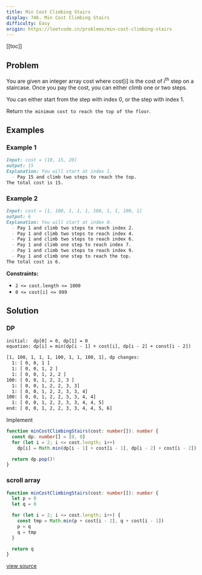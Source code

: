 ```yaml
---
title: Min Cost Climbing Stairs
display: 746. Min Cost Climbing Stairs
difficulty: Easy
origin: https://leetcode.cn/problems/min-cost-climbing-stairs
---
```


[[toc]]

## Problem

You are given an integer array cost where cost[i] is the cost of i<sup>th</sup> step on a staircase. Once you pay the cost, you can either climb one or two steps.

You can either start from the step with index 0, or the step with index 1.

Return `the minimum cost to reach the top of the floor`.

## Examples

### Example 1

```md
Input: cost = [10, 15, 20]
output: 15
Explanation: You will start at index 1.
  - Pay 15 and climb two steps to reach the top.
The total cost is 15.
```

### Example 2

```md
Input: cost = [1, 100, 1, 1, 1, 100, 1, 1, 100, 1]
output: 6
Explanation: You will start at index 0.
  - Pay 1 and climb two steps to reach index 2.
  - Pay 1 and climb two steps to reach index 4.
  - Pay 1 and climb two steps to reach index 6.
  - Pay 1 and climb one step to reach index 7.
  - Pay 1 and climb two steps to reach index 9.
  - Pay 1 and climb one step to reach the top.
The total cost is 6.
```

**Constraints:**

- <code>2 &lt;= cost.length &lt;= 1000</code>
- <code>0 &lt;= cost[i] &lt;= 999</code>

## Solution

### DP

```txt
initial:  dp[0] = 0, dp[1] = 0
equation: dp[i] = min(dp[i - 1] + cost[i], dp[i - 2] + const[i - 2])

[1, 100, 1, 1, 1, 100, 1, 1, 100, 1], dp changes:
  1: [ 0, 0, 1 ]
  1: [ 0, 0, 1, 2 ]
  1: [ 0, 0, 1, 2, 2 ]
100: [ 0, 0, 1, 2, 2, 3 ]
  1: [ 0, 0, 1, 2, 2, 3, 3]
  1: [ 0, 0, 1, 2, 2, 3, 3, 4]
100: [ 0, 0, 1, 2, 2, 3, 3, 4, 4]
  1: [ 0, 0, 1, 2, 2, 3, 3, 4, 4, 5]
end: [ 0, 0, 1, 2, 2, 3, 3, 4, 4, 5, 6]
```

Implement

```ts
function minCostClimbingStairs(cost: number[]): number {
  const dp: number[] = [0, 0]
  for (let i = 2; i <= cost.length; i++)
    dp[i] = Math.min(dp[i - 1] + cost[i - 1], dp[i - 2] + cost[i - 2])

  return dp.pop()!
}
```

### scroll array

```ts
function minCostClimbingStairs(cost: number[]): number {
  let p = 0
  let q = 0

  for (let i = 2; i <= cost.length; i++) {
    const tmp = Math.min(p + cost[i - 2], q + cost[i - 1])
    p = q
    q = tmp
  }

  return q
}
```

[view source](https://leetcode.cn/problems/min-cost-climbing-stairs)

